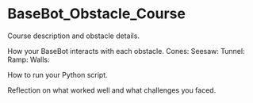 # BaseBot_Obstacle_Course
Course description and obstacle details. 

How your BaseBot interacts with each obstacle. 
Cones:
Seesaw:
Tunnel:
Ramp:
Walls:

How to run your Python script. 

Reflection on what worked well and what challenges you faced. 
